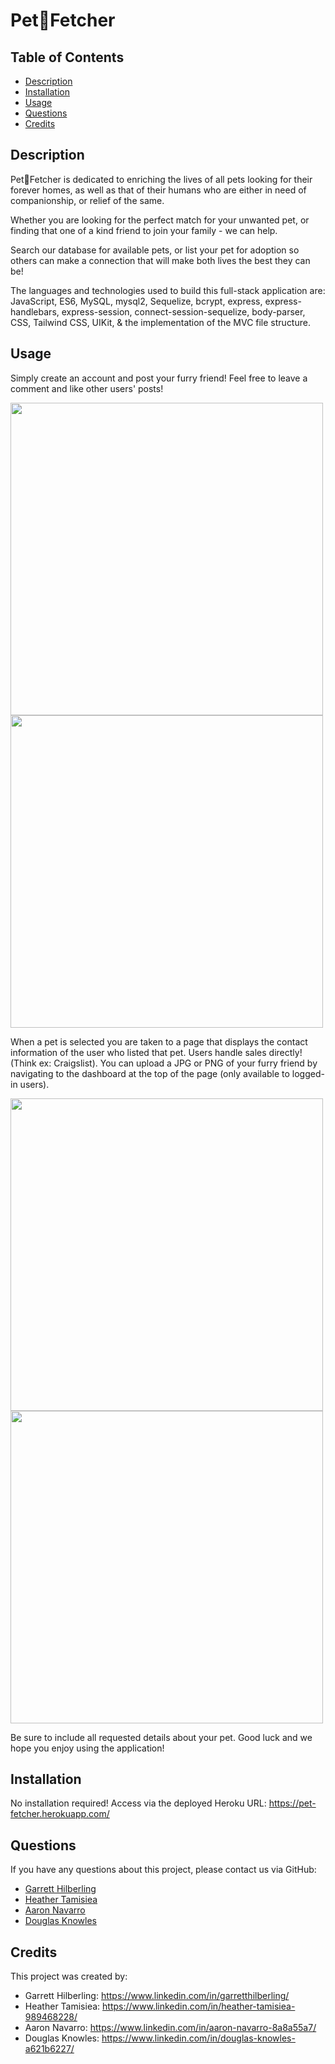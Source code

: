# Pet&#128062;Fetcher

## Table of Contents
* [Description](#Description)
* [Installation](#Installation)
* [Usage](#Usage)
* [Questions](#Questions)
* [Credits](#Credits)

## Description
Pet&#128062;Fetcher is dedicated to enriching the lives of all pets looking for their forever homes, as well as that of their humans who are either in need of companionship, or relief of the same.

Whether you are looking for the perfect match for your unwanted pet, or finding that one of a kind friend to join your family - we can help.

Search our database for available pets, or list your pet for adoption so others can make a connection that will make both lives the best they can be!

The languages and technologies used to build this full-stack application are: JavaScript, ES6, MySQL, mysql2, Sequelize, bcrypt, express, express-handlebars, express-session, connect-session-sequelize, body-parser, CSS, Tailwind CSS, UIKit, & the implementation of the MVC file structure.

## Usage
Simply create an account and post your furry friend! Feel free to leave a comment and like other users' posts! 


<img src="./public/img/application-screenshot.PNG?raw=true" width="500"> <img src="./public/img/application-screenshot-2.PNG?raw=true" width="500"> 

When a pet is selected you are taken to a page that displays the contact information of the user who listed that pet. Users handle sales directly! (Think ex: Craigslist). You can upload a JPG or PNG of your furry friend by navigating to the dashboard at the top of the page (only available to logged-in users). 

<img src="./public/img/application-screenshot-3.PNG?raw=true" width="500"> <img src="./public/img/application-screenshot-4.PNG?raw=true" width="500">

Be sure to include all requested details about your pet. Good luck and we hope you enjoy using the application!

## Installation
No installation required! Access via the deployed Heroku URL: https://pet-fetcher.herokuapp.com/

## Questions
If you have any questions about this project, please contact us via GitHub: 
* [Garrett Hilberling](https://github.com/garretthilberling)
* [Heather Tamisiea](https://github.com/hdtamisiea)
* [Aaron Navarro](https://github.com/anav2096)
* [Douglas Knowles](https://github.com/Dknowles44)

## Credits
This project was created by:
* Garrett Hilberling: https://www.linkedin.com/in/garretthilberling/
* Heather Tamisiea: https://www.linkedin.com/in/heather-tamisiea-989468228/
* Aaron Navarro: https://www.linkedin.com/in/aaron-navarro-8a8a55a7/
* Douglas Knowles: https://www.linkedin.com/in/douglas-knowles-a621b6227/

    
